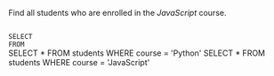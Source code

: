 Find all students who are enrolled in the _JavaScript_ course.

<codeblock language="sql" dbName="students1.db" type="exercise" testMode="fixedInput">
<code>
SELECT
FROM
</code>

<hints>
<hint>
SELECT *
FROM students
WHERE course = 'Python'
</hint>
</hints>

<solution>
SELECT *
FROM students
WHERE course = 'JavaScript'
</solution>
</codeblock>
